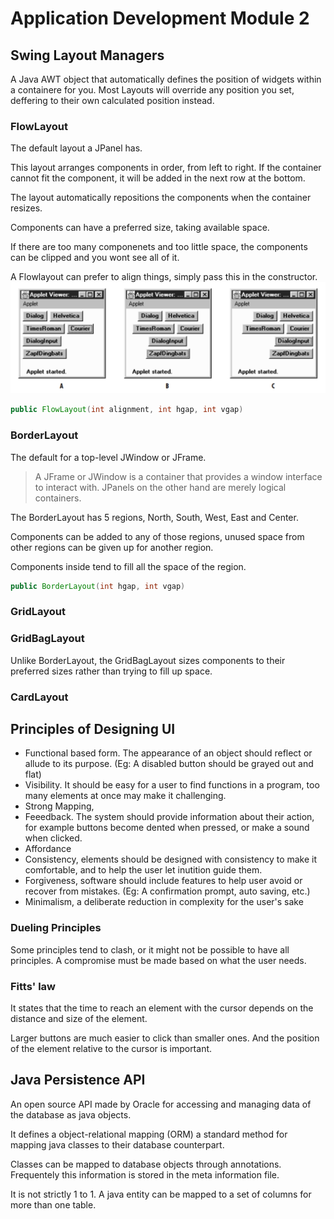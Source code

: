 <link rel="stylesheet" href="../Resources/styles/base.css">
<!---This is for enabling LaTeX rendering in exports--->
<!---                  Do not remove                --->

<script type="text/javascript" src="http://cdn.mathjax.org/mathjax/latest/MathJax.js?config=TeX-AMS-MML_HTMLorMML"> 
</script>

<script type="text/x-mathjax-config">
MathJax.Hub.Config({ tex2jax: {inlineMath: [['$','$']]}, messageStyle: "none" });
</script>

# Application Development Module 2

## Swing Layout Managers
A Java AWT object that automatically defines the position of widgets within a containere for you. Most Layouts will override any position you set, deffering to their own calculated position instead.

### FlowLayout
The default layout a JPanel has.

This layout arranges components in order, from left to right. If the container cannot fit the component, it will be added in the next row at the bottom.

The layout automatically repositions the components when the container resizes.

Components can have a preferred size, taking available space.

If there are too many componenets and too little space, the components can be clipped and you wont see all of it.

A Flowlayout can prefer to align things, simply pass this in the constructor.
![Alt text](images/flowlayoutalignmentt.png)
```java
public FlowLayout(int alignment, int hgap, int vgap)
```

### BorderLayout
The default for a top-level JWindow or JFrame.
> A JFrame or JWindow is a container that provides a window interface to interact with. JPanels on the other hand are merely logical containers.
>

The BorderLayout has 5 regions, North, South, West, East and Center.

Components can be added to any of those regions, unused space from other regions can be given up for another region.

Components inside tend to fill all the space of the region.

```java
public BorderLayout(int hgap, int vgap)
```

### GridLayout
### GridBagLayout
Unlike BorderLayout, the GridBagLayout sizes components to their preferred sizes rather than trying to fill up space.

### CardLayout

## Principles of Designing UI
- Functional based form. The appearance of an object should reflect or allude to its purpose. (Eg: A disabled button should be grayed out and flat)
- Visibility. It should be easy for a user to find functions in a program, too many elements at once may make it challenging.
- Strong Mapping, 
- Feeedback. The system should provide information about their action, for example buttons become dented when pressed, or make a sound when clicked.
- Affordance
- Consistency, elements should be designed with consistency to make it comfortable, and to help the user let inutition guide them.
- Forgiveness, software should include features to help user avoid or recover from mistakes. (Eg: A confirmation prompt, auto saving, etc.)
- Minimalism, a deliberate reduction in complexity for the user's sake

### Dueling Principles
Some principles tend to clash, or it might not be possible to have all principles. A compromise must be made based on what the user needs.
### Fitts' law
It states that the time to reach an element with the cursor depends on the distance and size of the element.

Larger buttons are much easier to click than smaller ones. And the position of the element relative to the cursor is important.


## Java Persistence API
An open source API made by Oracle for accessing and managing data of the database as java objects.

It defines a object-relational mapping (ORM) a standard method for mapping java classes to their database counterpart.

Classes can be mapped to database objects through annotations. Frequentely this information is stored in the meta information file.

It is not strictly 1 to 1. A java entity can be mapped to a set of columns for more than one table.

